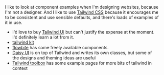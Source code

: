 ---
---

I like to look at component examples when I'm designing websites, because I'm not a designer. And I like to use [Tailwind CSS](https://tailwindcss.com/) because it encourages me to be consistent and use sensible defaults, and there's loads of examples of it in use.

- I'd love to buy [Tailwind UI](https://tailwindui.com/) but can't justify the expense at the moment. I'd definitely learn a lot from it.
- [tailwind kit](https://www.tailwind-kit.com/)
- [flowbite](https://flowbite.com/) has some freely available components.
- [Daisy UI](https://daisyui.com/) is on top of Tailwind and writes its own classes, but some of the designs and theming ideas are useful
- [Tailwind toolbox](https://github.com/tailwindtoolbox/Rainblur-Landing-Page) has some example pages for more bits of tailwind in context